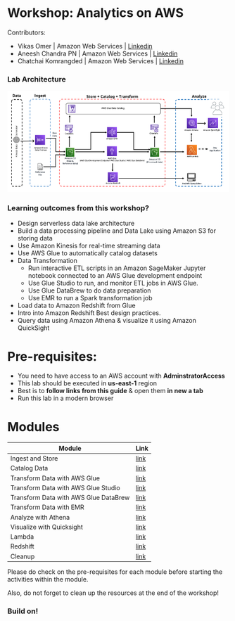 # Workshop: Analytics on AWS

Contributors:

* Vikas Omer | Amazon Web Services | [Linkedin](https://www.linkedin.com/in/vikas-omer/)
* Aneesh Chandra PN | Amazon Web Services | [Linkedin](https://www.linkedin.com/in/aneesh-chandra-pn/)
* Chatchai Komrangded | Amazon Web Services | [Linkedin](https://www.linkedin.com/in/chatchaikomrangded/)

### Lab Architecture

![Architecture Diagram](./img/lab-architecture.png)

### Learning outcomes from this workshop?
* Design serverless data lake architecture
* Build a data processing pipeline and Data Lake using Amazon S3 for storing data
* Use Amazon Kinesis for real-time streaming data
* Use AWS Glue to automatically catalog datasets
* Data Transformation
  * Run interactive ETL scripts in an Amazon SageMaker Jupyter notebook connected to an AWS Glue development endpoint
  * Use Glue Studio to run, and monitor ETL jobs in AWS Glue. 
  * Use Glue DataBrew to do data preparation
  * Use EMR to run a Spark transformation job
* Load data to Amazon Redshift from Glue
* Intro into Amazon Redshift Best design practices.
* Query data using Amazon Athena & visualize it using Amazon QuickSight

# Pre-requisites:  
* You need to have access to an AWS account with **AdminstratorAccess**
* This lab should be executed in **us-east-1** region
* Best is to **follow links from this  guide** & open them **in new a tab**
* Run this lab in a modern browser

# Modules

**Module** | **Link**
--- | ---
Ingest and Store | [link](./modules/ingest.md)
Catalog Data | [link](./modules/catalog.md)
Transform Data with AWS Glue | [link](./modules/transform_glue.md)
Transform Data with AWS Glue Studio | [link](./modules/transform_glue_studio.md)
Transform Data with AWS Glue DataBrew | [link](./modules/transform_glue_databrew.md)
Transform Data with EMR | [link](./modules/emr.md)
Analyze with Athena | [link](./modules/analyze.md)
Visualize with Quicksight | [link](./modules/visualize.md)
Lambda | [link](./modules/lambda.md)
Redshift | [link](./modules/redshift.md)
Cleanup | [link](./modules/cleanup.md)



Please do check on the pre-requisites for each module before starting the activities within the module.

Also, do not forget to clean up the resources at the end of the workshop!

### Build on!

